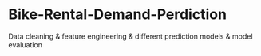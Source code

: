 # Bike-Rental-Demand-Perdiction
Data cleaning &amp; feature engineering &amp; different prediction models &amp; model evaluation
